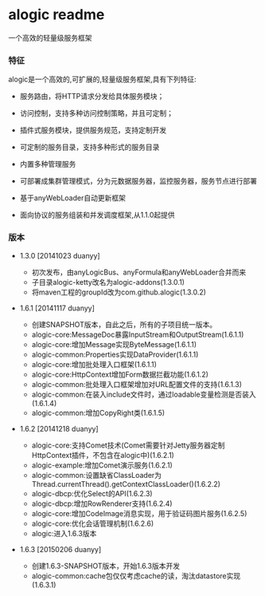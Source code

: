 alogic readme
==================

一个高效的轻量级服务框架

### 特征
alogic是一个高效的,可扩展的,轻量级服务框架,具有下列特征:
 
 - 服务路由，将HTTP请求分发给具体服务模块；
 
 - 访问控制，支持多种访问控制策略，并且可定制；
 
 - 插件式服务模块，提供服务规范，支持定制开发
 
 - 可定制的服务目录，支持多种形式的服务目录
 
 - 内置多种管理服务
 
 - 可部署成集群管理模式，分为元数据服务器，监控服务器，服务节点进行部署
 
 - 基于anyWebLoader自动更新框架
 
 - 面向协议的服务组装和并发调度框架,从1.1.0起提供
 
### 版本
 - 1.3.0 [20141023 duanyy]
 	 + 初次发布，由anyLogicBus、anyFormula和anyWebLoader合并而来
 	 + 子目录alogic-ketty改名为alogic-addons(1.3.0.1)
	 + 将maven工程的groupId改为com.github.alogic(1.3.0.2)
	 
 - 1.6.1 [20141117 duanyy]
 	 + 创建SNAPSHOT版本，自此之后，所有的子项目统一版本。
 	 + alogic-core:MessageDoc暴露InputStream和OutputStream(1.6.1.1)
 	 + alogic-core:增加Message实现ByteMessage(1.6.1.1)
 	 + alogic-common:Properties实现DataProvider(1.6.1.1)
 	 + alogic-core:增加批处理入口框架(1.6.1.1)
 	 + alogic-core:HttpContext增加Form数据拦截功能(1.6.1.2)
 	 + alogic-common:批处理入口框架增加对URL配置文件的支持(1.6.1.3)
 	 + alogic-common:在装入include文件时，通过loadable变量检测是否装入(1.6.1.4)
 	 + alogic-common:增加CopyRight类(1.6.1.5)
 	 
 - 1.6.2 [20141218 duanyy]
 	 + alogic-core:支持Comet技术(Comet需要针对Jetty服务器定制HttpContext插件，不包含在alogic中)(1.6.2.1)
	 + alogic-example:增加Comet演示服务(1.6.2.1)
	 + alogic-common:设置缺省ClassLoader为Thread.currentThread().getContextClassLoader()(1.6.2.2)
	 + alogic-dbcp:优化Select的API(1.6.2.3)
	 + alogic-dbcp:增加RowRenderer支持(1.6.2.4)
	 + alogic-core:增加CodeImage消息实现，用于验证码图片服务(1.6.2.5)
	 + alogic-core:优化会话管理机制(1.6.2.6)
	 + alogic:进入1.6.3版本
	 
 - 1.6.3 [20150206 duanyy]
 	 + 创建1.6.3-SNAPSHOT版本，开始1.6.3版本开发
 	 + alogic-common:cache包仅仅考虑cache的读，淘汰datastore实现(1.6.3.1)